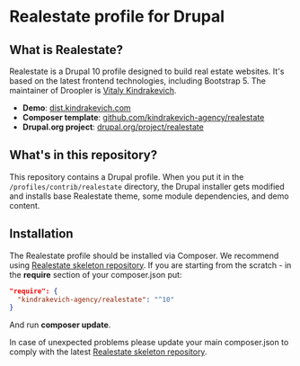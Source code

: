# Realestate profile for Drupal

## What is Realestate?
Realestate is a Drupal 10 profile designed to build real estate websites. It's based on the latest frontend technologies, including Bootstrap 5. The maintainer of Droopler is [Vitaly Kindrakevich](https://kindrakevich.com).

* **Demo**: [dist.kindrakevich.com](https://dist.kindrakevich.com)
* **Composer template**: [github.com/kindrakevich-agency/realestate](https://github.com/kindrakevich-agency/realestate)
* **Drupal.org project**: [drupal.org/project/realestate](https://www.drupal.org/project/realestate)

## What's in this repository?
This repository contains a Drupal profile. When you put it in the `/profiles/contrib/realestate` directory, the Drupal installer gets modified and installs base Realestate theme, some module dependencies, and demo content.

## Installation
The Realestate profile should be installed via Composer. We recommend using [Realestate skeleton repository](https://github.com/kindrakevich-agency/realestate). If you are starting from the scratch - in the **require** section of your composer.json put:

```json
"require": {
  "kindrakevich-agency/realestate": "^10"
}
```

And run **composer update**.

In case of unexpected problems please update your main composer.json to comply with the latest [Realestate skeleton repository](https://github.com/kindrakevich-agency/realestate). 
